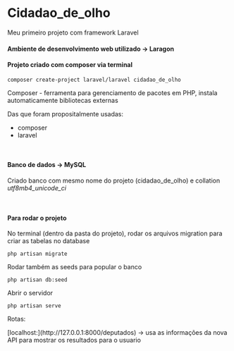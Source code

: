 # Cidadao_de_olho
Meu primeiro projeto com framework Laravel
<h4>Ambiente de desenvolvimento web utilizado -> Laragon</h4>

<h4>Projeto criado com composer via terminal </h4>

```
composer create-project laravel/laravel cidadao_de_olho
```


<p> Composer - ferramenta para gerenciamento de pacotes em PHP, instala automaticamente bibliotecas externas</p>
<p> Das que foram propositalmente usadas: <ul>
  <li> composer </li>
  <li> laravel </li>
</ul></p>

<br>
<h4>Banco de dados -> MySQL</h4>
<p>Criado banco com mesmo nome do projeto (cidadao_de_olho) e collation <i>utf8mb4_unicode_ci</i></p>

<br>
<h4>Para rodar o projeto</h4>
<p>No terminal (dentro da pasta do projeto), rodar os arquivos migration para criar as tabelas no database 

```
php artisan migrate
```

<p>Rodar também as seeds para popular o banco </p>

```
php artisan db:seed
```

<p>Abrir o servidor </p>

```
php artisan serve
```

<p>Rotas:</p>
        [localhost:](http://127.0.0.1:8000/deputados) ->  usa as informações da nova API para mostrar os resultados para o usuario


